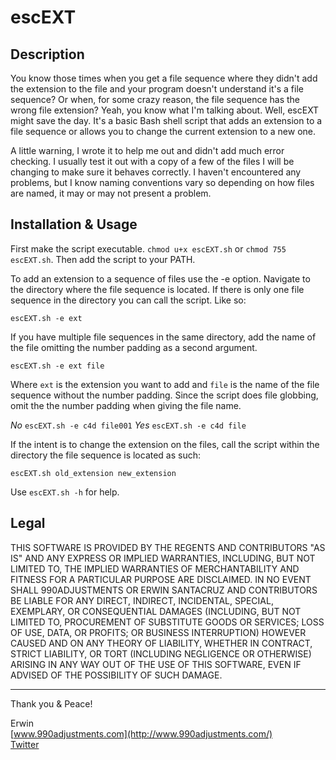 escEXT
========

Description
-----------

You know those times when you get a file sequence where they
didn't add the extension to the file and your program doesn't
understand it's a file sequence? Or when, for some crazy reason,
the file sequence has the wrong file extension? Yeah, you know
what I'm talking about. Well, escEXT might save the day. It's a
basic Bash shell script that adds an extension to a file sequence
or allows you to change the current extension to a new one.

A little warning, I wrote it to help me out and didn't add much
error checking. I usually test it out with a copy of a few of the
files I will be changing to make sure it behaves correctly. I haven't
encountered any problems, but I know naming conventions vary so
depending on how files are named, it may or may not present a problem.

Installation & Usage
--------------------

First make the script executable. `chmod u+x escEXT.sh` or
`chmod 755 escEXT.sh`. Then add the script to your PATH.

To add an extension to a sequence of files use the -e option.
Navigate to the directory where the file sequence is located.
If there is only one file sequence in the directory you can
call the script. Like so:

`escEXT.sh -e ext`

If you have multiple file sequences in the same directory, add the
name of the file omitting the number padding as a second argument.

`escEXT.sh -e ext file`

Where `ext` is the extension you want to add and `file` is the name of
the file sequence without the number padding. Since the script does
file globbing, omit the the number padding when giving the file name.

_No_ `escEXT.sh -e c4d file001`
_Yes_ `escEXT.sh -e c4d file`

If the intent is to change the extension on the files, call the script
within the directory the file sequence is located as such:

`escEXT.sh old_extension new_extension`

Use `escEXT.sh -h` for help.

Legal
-----

THIS SOFTWARE IS PROVIDED BY THE REGENTS AND CONTRIBUTORS "AS IS" AND ANY
EXPRESS OR IMPLIED WARRANTIES, INCLUDING, BUT NOT LIMITED TO, THE IMPLIED
WARRANTIES OF MERCHANTABILITY AND FITNESS FOR A PARTICULAR PURPOSE ARE
DISCLAIMED. IN NO EVENT SHALL 990ADJUSTMENTS OR ERWIN SANTACRUZ AND CONTRIBUTORS
BE LIABLE FOR ANY DIRECT, INDIRECT, INCIDENTAL, SPECIAL, EXEMPLARY, OR CONSEQUENTIAL
DAMAGES (INCLUDING, BUT NOT LIMITED TO, PROCUREMENT OF SUBSTITUTE GOODS OR SERVICES;
LOSS OF USE, DATA, OR PROFITS; OR BUSINESS INTERRUPTION) HOWEVER CAUSED AND
ON ANY THEORY OF LIABILITY, WHETHER IN CONTRACT, STRICT LIABILITY, OR TORT
(INCLUDING NEGLIGENCE OR OTHERWISE) ARISING IN ANY WAY OUT OF THE USE OF THIS
SOFTWARE, EVEN IF ADVISED OF THE POSSIBILITY OF SUCH DAMAGE.

------------

Thank you & Peace!

Erwin  
[www.990adjustments.com](http://www.990adjustments.com/)  
[Twitter](http://www.twitter.com/990adjustments/)
